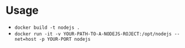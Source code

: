 # Usage

- `docker build -t nodejs .`
- `docker run -it -v YOUR-PATH-TO-A-NODEJS-ROJECT:/opt/nodejs --net=host -p YOUR-PORT nodejs`
